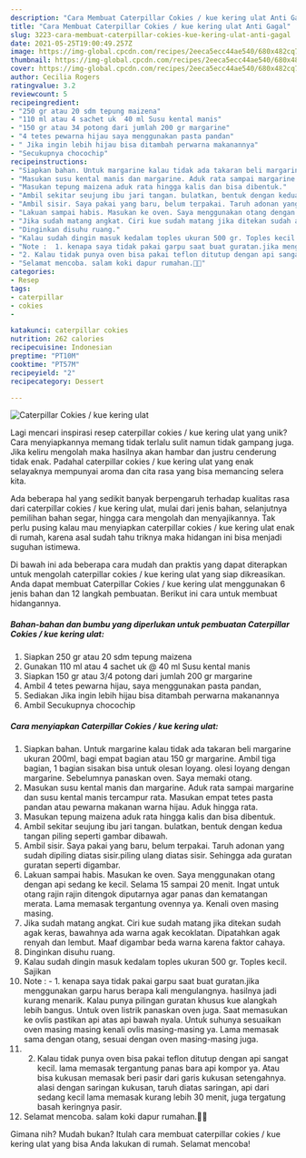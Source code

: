 ```yaml
---
description: "Cara Membuat Caterpillar Cokies / kue kering ulat Anti Gagal"
title: "Cara Membuat Caterpillar Cokies / kue kering ulat Anti Gagal"
slug: 3223-cara-membuat-caterpillar-cokies-kue-kering-ulat-anti-gagal
date: 2021-05-25T19:00:49.257Z
image: https://img-global.cpcdn.com/recipes/2eeca5ecc44ae540/680x482cq70/caterpillar-cokies-kue-kering-ulat-foto-resep-utama.jpg
thumbnail: https://img-global.cpcdn.com/recipes/2eeca5ecc44ae540/680x482cq70/caterpillar-cokies-kue-kering-ulat-foto-resep-utama.jpg
cover: https://img-global.cpcdn.com/recipes/2eeca5ecc44ae540/680x482cq70/caterpillar-cokies-kue-kering-ulat-foto-resep-utama.jpg
author: Cecilia Rogers
ratingvalue: 3.2
reviewcount: 5
recipeingredient:
- "250 gr atau 20 sdm tepung maizena"
- "110 ml atau 4 sachet uk  40 ml Susu kental manis"
- "150 gr atau 34 potong dari jumlah 200 gr margarine"
- "4 tetes pewarna hijau saya menggunakan pasta pandan"
- " Jika ingin lebih hijau bisa ditambah perwarna makanannya"
- "Secukupnya chocochip"
recipeinstructions:
- "Siapkan bahan. Untuk margarine kalau tidak ada takaran beli margarine ukuran 200ml, bagi empat bagian atau 150 gr margarine. Ambil tiga bagian, 1 bagian sisakan bisa untuk olesan loyang. olesi loyang dengan margarine. Sebelumnya panaskan oven. Saya memaki otang."
- "Masukan susu kental manis dan margarine. Aduk rata sampai margarine dan susu kental manis tercampur rata. Masukan empat tetes pasta pandan atau pewarna makanan warna hijau. Aduk hingga rata."
- "Masukan tepung maizena aduk rata hingga kalis dan bisa dibentuk."
- "Ambil sekitar seujung ibu jari tangan. bulatkan, bentuk dengan kedua tangan piling seperti gambar dibawah."
- "Ambil sisir. Saya pakai yang baru, belum terpakai. Taruh adonan yang sudah dipiling diatas sisir.piling ulang diatas sisir. Sehingga ada guratan guratan seperti digambar."
- "Lakuan sampai habis. Masukan ke oven. Saya menggunakan otang dengan api sedang ke kecil. Selama 15 sampai 20 menit. Ingat untuk otang rajin rajin ditengok diputarnya agar panas dan kematangan merata. Lama memasak tergantung ovennya ya. Kenali oven masing masing."
- "Jika sudah matang angkat. Ciri kue sudah matang jika ditekan sudah agak keras, bawahnya ada warna agak kecoklatan. Dipatahkan agak renyah dan lembut. Maaf digambar beda warna karena faktor cahaya."
- "Dinginkan disuhu ruang."
- "Kalau sudah dingin masuk kedalam toples ukuran 500 gr. Toples kecil. Sajikan"
- "Note :  1. kenapa saya tidak pakai garpu saat buat guratan.jika menggunakan garpu harus berapa kali mengulangnya. hasilnya jadi kurang menarik. Kalau punya pilingan guratan khusus kue alangkah lebih bangus. Untuk oven listrik panaskan oven juga. Saat memasukan ke ovlis pastikan api atas api bawah nyala. Untuk suhunya sesuaikan oven masing masing kenali ovlis masing-masing ya. Lama memasak sama dengan otang, sesuai dengan oven masing-masing juga."
- "2. Kalau tidak punya oven bisa pakai teflon ditutup dengan api sangat kecil. lama memasak tergantung panas bara api kompor ya. Atau bisa kukusan memasak beri pasir dari garis kukusan setengahnya. alasi dengan saringan kukusan, taruh diatas saringan, api dari sedang kecil lama memasak kurang lebih 30 menit, juga tergatung basah keringnya pasir."
- "Selamat mencoba. salam koki dapur rumahan.👩‍🍳"
categories:
- Resep
tags:
- caterpillar
- cokies
- 

katakunci: caterpillar cokies  
nutrition: 262 calories
recipecuisine: Indonesian
preptime: "PT10M"
cooktime: "PT57M"
recipeyield: "2"
recipecategory: Dessert

---
```



![Caterpillar Cokies / kue kering ulat](https://img-global.cpcdn.com/recipes/2eeca5ecc44ae540/680x482cq70/caterpillar-cokies-kue-kering-ulat-foto-resep-utama.jpg)

Lagi mencari inspirasi resep caterpillar cokies / kue kering ulat yang unik? Cara menyiapkannya memang tidak terlalu sulit namun tidak gampang juga. Jika keliru mengolah maka hasilnya akan hambar dan justru cenderung tidak enak. Padahal caterpillar cokies / kue kering ulat yang enak selayaknya mempunyai aroma dan cita rasa yang bisa memancing selera kita.

Ada beberapa hal yang sedikit banyak berpengaruh terhadap kualitas rasa dari caterpillar cokies / kue kering ulat, mulai dari jenis bahan, selanjutnya pemilihan bahan segar, hingga cara mengolah dan menyajikannya. Tak perlu pusing kalau mau menyiapkan caterpillar cokies / kue kering ulat enak di rumah, karena asal sudah tahu triknya maka hidangan ini bisa menjadi suguhan istimewa.




Di bawah ini ada beberapa cara mudah dan praktis yang dapat diterapkan untuk mengolah caterpillar cokies / kue kering ulat yang siap dikreasikan. Anda dapat membuat Caterpillar Cokies / kue kering ulat menggunakan 6 jenis bahan dan 12 langkah pembuatan. Berikut ini cara untuk membuat hidangannya.

<!--inarticleads1-->

##### Bahan-bahan dan bumbu yang diperlukan untuk pembuatan Caterpillar Cokies / kue kering ulat:

1. Siapkan 250 gr atau 20 sdm tepung maizena
1. Gunakan 110 ml atau 4 sachet uk @ 40 ml Susu kental manis
1. Siapkan 150 gr atau 3/4 potong dari jumlah 200 gr margarine
1. Ambil 4 tetes pewarna hijau, saya menggunakan pasta pandan,
1. Sediakan  Jika ingin lebih hijau bisa ditambah perwarna makanannya
1. Ambil Secukupnya chocochip




<!--inarticleads2-->

##### Cara menyiapkan Caterpillar Cokies / kue kering ulat:

1. Siapkan bahan. Untuk margarine kalau tidak ada takaran beli margarine ukuran 200ml, bagi empat bagian atau 150 gr margarine. Ambil tiga bagian, 1 bagian sisakan bisa untuk olesan loyang. olesi loyang dengan margarine. Sebelumnya panaskan oven. Saya memaki otang.
1. Masukan susu kental manis dan margarine. Aduk rata sampai margarine dan susu kental manis tercampur rata. Masukan empat tetes pasta pandan atau pewarna makanan warna hijau. Aduk hingga rata.
1. Masukan tepung maizena aduk rata hingga kalis dan bisa dibentuk.
1. Ambil sekitar seujung ibu jari tangan. bulatkan, bentuk dengan kedua tangan piling seperti gambar dibawah.
1. Ambil sisir. Saya pakai yang baru, belum terpakai. Taruh adonan yang sudah dipiling diatas sisir.piling ulang diatas sisir. Sehingga ada guratan guratan seperti digambar.
1. Lakuan sampai habis. Masukan ke oven. Saya menggunakan otang dengan api sedang ke kecil. Selama 15 sampai 20 menit. Ingat untuk otang rajin rajin ditengok diputarnya agar panas dan kematangan merata. Lama memasak tergantung ovennya ya. Kenali oven masing masing.
1. Jika sudah matang angkat. Ciri kue sudah matang jika ditekan sudah agak keras, bawahnya ada warna agak kecoklatan. Dipatahkan agak renyah dan lembut. Maaf digambar beda warna karena faktor cahaya.
1. Dinginkan disuhu ruang.
1. Kalau sudah dingin masuk kedalam toples ukuran 500 gr. Toples kecil. Sajikan
1. Note :  - 1. kenapa saya tidak pakai garpu saat buat guratan.jika menggunakan garpu harus berapa kali mengulangnya. hasilnya jadi kurang menarik. Kalau punya pilingan guratan khusus kue alangkah lebih bangus. Untuk oven listrik panaskan oven juga. Saat memasukan ke ovlis pastikan api atas api bawah nyala. Untuk suhunya sesuaikan oven masing masing kenali ovlis masing-masing ya. Lama memasak sama dengan otang, sesuai dengan oven masing-masing juga.
1. 2. Kalau tidak punya oven bisa pakai teflon ditutup dengan api sangat kecil. lama memasak tergantung panas bara api kompor ya. Atau bisa kukusan memasak beri pasir dari garis kukusan setengahnya. alasi dengan saringan kukusan, taruh diatas saringan, api dari sedang kecil lama memasak kurang lebih 30 menit, juga tergatung basah keringnya pasir.
1. Selamat mencoba. salam koki dapur rumahan.👩‍🍳




Gimana nih? Mudah bukan? Itulah cara membuat caterpillar cokies / kue kering ulat yang bisa Anda lakukan di rumah. Selamat mencoba!
